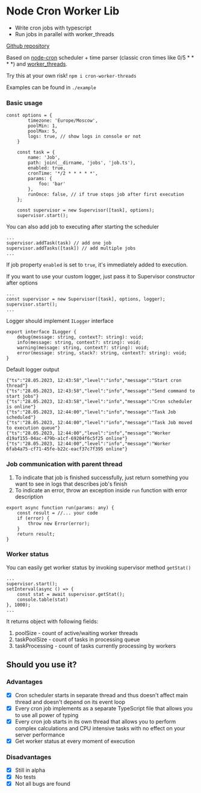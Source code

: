 # Node Cron Worker Lib 
- Write cron jobs with typescript
- Run jobs in parallel with worker_threads

[Github repository](https://github.com/hramov/node-cron-worker)

Based on [node-cron](https://www.npmjs.com/package/node-cron) scheduler + time parser (classic cron times like 0/5 * * * *) and [worker_threads](https://nodejs.org/api/worker_threads.html).

Try this at your own risk! <code>npm i cron-worker-threads</code>

Examples can be found in <code>./example</code>

### Basic usage
<pre><code>const options = {
        timezone: 'Europe/Moscow',
        poolMin: 1,
        poolMax: 5,
        logs: true, // show logs in console or not
    }

    const task = {
        name: 'Job',
        path: join(__dirname, 'jobs', 'job.ts'),
        enabled: true,
        cronTime: '*/2 * * * * *',
        params: {
            foo: 'bar'
        },
        runOnce: false, // if true stops job after first execution
    };

    const supervisor = new Supervisor([task], options);
    supervisor.start();</code></pre>

You can also add job to executing after starting the scheduler
<pre><code>...
supervisor.addTask(task) // add one job
supervisor.addTasks([task]) // add multiple jobs
...
</code></pre>

If job property <code>enabled</code> is set to <code>true</code>, it's immediately added to execution.

If you want to use your custom logger, just pass it to Supervisor constructor after options
<pre><code>...
const supervisor = new Supervisor([task], options, logger);
supervisor.start();
...</code></pre>

Logger should implement <code>ILogger</code> interface
<pre><code>export interface ILogger {
    debug(message: string, context?: string): void;
    info(message: string, context?: string): void;
    warning(message: string, context?: string): void;
    error(message: string, stack?: string, context?: string): void;
}</code></pre>

Default logger output
<pre><code>{"ts":"28.05.2023, 12:43:58","level":"info","message":"Start cron thread"}
{"ts":"28.05.2023, 12:43:58","level":"info","message":"Send command to start jobs"}
{"ts":"28.05.2023, 12:43:58","level":"info","message":"Cron scheduler is online"}
{"ts":"28.05.2023, 12:44:00","level":"info","message":"Task Job scheduled"}
{"ts":"28.05.2023, 12:44:00","level":"info","message":"Task Job moved to execution queue"}
{"ts":"28.05.2023, 12:44:00","level":"info","message":"Worker d19af155-04ac-479b-a1cf-69204f6c5f25 online"}
{"ts":"28.05.2023, 12:44:00","level":"info","message":"Worker 6fab4a75-cf71-45fe-b22c-eacf37c7f395 online"}
</code></pre>

### Job communication with parent thread
1) To indicate that job is finished successfully, just return something you want to see in logs that describes job's finish
2) To indicate an error, throw an exception inside <code>run</code> function with error description

<pre><code>export async function run(params: any) {
    const result = //... your code
    if (error) {
        throw new Error(error);
    }
    return result;
}</code></pre>

### Worker status
You can easily get worker status by invoking supervisor method <code>getStat()</code>
<pre><code>...
supervisor.start();
setInterval(async () => {
    const stat = await supervisor.getStat();
    console.table(stat)
}, 1000);
...
</code></pre>

It returns object with following fields:
1) poolSize - count of active/waiting worker threads
2) taskPoolSize - count of tasks in processing queue
3) taskProcessing - count of tasks currently processing by workers

## Should you use it?
### Advantages
 - [X] Cron scheduler starts in separate thread and thus doesn't affect main thread and doesn't depend on its event loop  
 - [X] Every cron job implements as a separate TypeScript file that allows you to use all power of typing
 - [X] Every cron job starts in its own thread that allows you to perform complex calculations and CPU intensive tasks with no effect on your server performance
 - [X] Get worker status at every moment of execution

### Disadvantages
- [X] Still in alpha
- [X] No tests
- [X] Not all bugs are found